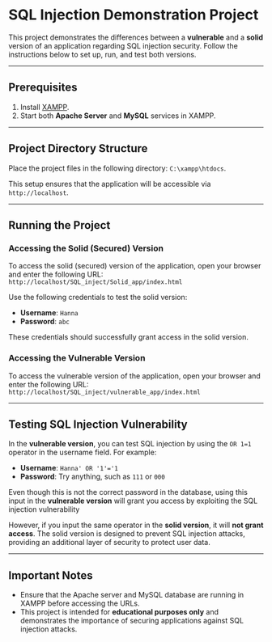 # SQL Injection Demonstration Project

This project demonstrates the differences between a **vulnerable** and a **solid** version of an application regarding SQL injection security. Follow the instructions below to set up, run, and test both versions.

---

## Prerequisites

1. Install [XAMPP](https://www.apachefriends.org/index.html).
2. Start both **Apache Server** and **MySQL** services in XAMPP.

---

## Project Directory Structure

Place the project files in the following directory: `C:\xampp\htdocs`.

This setup ensures that the application will be accessible via `http://localhost`.

---

## Running the Project

### Accessing the Solid (Secured) Version

To access the solid (secured) version of the application, open your browser and enter the following URL: `http://localhost/SQL_inject/Solid_app/index.html`

Use the following credentials to test the solid version:

- **Username**: `Hanna`
- **Password**: `abc`

These credentials should successfully grant access in the solid version.

### Accessing the Vulnerable Version

To access the vulnerable version of the application, open your browser and enter the following URL: `http://localhost/SQL_inject/vulnerable_app/index.html`


---

## Testing SQL Injection Vulnerability

In the **vulnerable version**, you can test SQL injection by using the `OR 1=1` operator in the username field. For example:

- **Username**: `Hanna' OR '1'='1`
- **Password**: Try anything, such as `111` or `000`

Even though this is not the correct password in the database, using this input in the **vulnerable version** will grant you access by exploiting the SQL injection vulnerability

However, if you input the same operator in the **solid version**, it will **not grant access**. The solid version is designed to prevent SQL injection attacks, providing an additional layer of security to protect user data.

---

## Important Notes

- Ensure that the Apache server and MySQL database are running in XAMPP before accessing the URLs.
- This project is intended for **educational purposes only** and demonstrates the importance of securing applications against SQL injection attacks.






